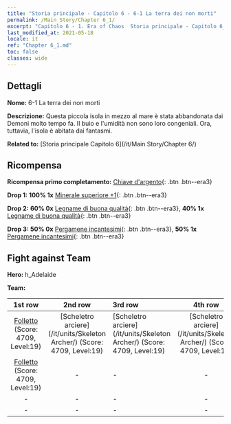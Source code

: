 ```yaml
---
title: "Storia principale - Capitolo 6 - 6-1 La terra dei non morti"
permalink: /Main Story/Chapter 6_1/
excerpt: "Capitolo 6 - 1. Era of Chaos  Storia principale - Capitolo 6_1. 6-1 La terra dei non morti"
last_modified_at: 2021-05-18
locale: it
ref: "Chapter 6_1.md"
toc: false
classes: wide
---
```


## Dettagli

 **Nome:** 6-1 La terra dei non morti

 **Descrizione:** Questa piccola isola in mezzo al mare è stata abbandonata dai Demoni molto tempo fa. Il buio e l'umidità non sono loro congeniali. Ora, tuttavia, l'isola è abitata dai fantasmi.

 **Related to:** [Storia principale Capitolo 6](/it/Main Story/Chapter 6/)

## Ricompensa

 **Ricompensa primo completamento:** [Chiave d'argento](/ItemsIT/con_693/){: .btn .btn--era3}

 **Drop 1:** **100% 1x** [Minerale superiore +1](/ItemsIT/mat_19/){: .btn .btn--era3}

 **Drop 2:** **60% 0x** [Legname di buona qualità](/ItemsIT/mat_13/){: .btn .btn--era3}, **40% 1x** [Legname di buona qualità](/ItemsIT/mat_13/){: .btn .btn--era3}

 **Drop 3:** **50% 0x** [Pergamene incantesimi](/ItemsIT/con_694/){: .btn .btn--era3}, **50% 1x** [Pergamene incantesimi](/ItemsIT/con_694/){: .btn .btn--era3}


## Fight against Team
 **Hero:** h_Adelaide

 **Team:**


  | 1st row | 2nd row | 3rd row | 4th row |
  |:----:|:----:|:----|:----:|
  | [Folletto](/it/units/Imp/) (Score: 4709, Level:19)  | [Scheletro arciere](/it/units/Skeleton Archer/) (Score: 4709, Level:19)  | [Scheletro arciere](/it/units/Skeleton Archer/) (Score: 4709, Level:19)  | [Scheletro arciere](/it/units/Skeleton Archer/) (Score: 4709, Level:19)  |
  | [Folletto](/it/units/Imp/) (Score: 4709, Level:19)  | - | - | - |
  | - | - | - | - |
  | - | - | - | - |


